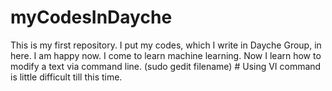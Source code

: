 # myCodesInDayche
This is my first repository. I put my codes, which I write in Dayche Group, in here. I am happy now.
I come to learn machine learning. 
Now I learn how to modify a text via command line. (sudo gedit filename) # Using VI command is little difficult till this time. 

